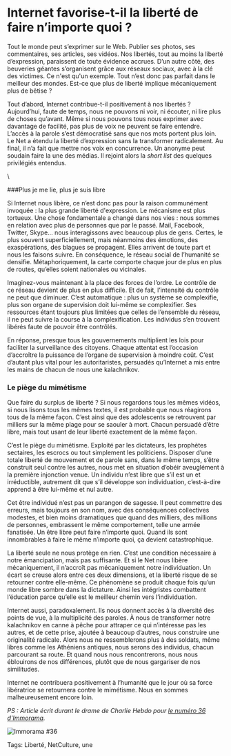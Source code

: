 # Internet favorise-t-il la liberté de faire n’importe quoi ?

Tout le monde peut s’exprimer sur le Web. Publier ses photos, ses commentaires, ses articles, ses vidéos. Nos libertés, tout au moins la liberté d’expression, paraissent de toute évidence accrues. D’un autre côté, des beuveries géantes s’organisent grâce aux réseaux sociaux, avec à la clé des victimes. Ce n'est qu'un exemple. Tout n’est donc pas parfait dans le meilleur des mondes. Est-ce que plus de liberté implique mécaniquement plus de bêtise ?<span id="more-40494"></span>

Tout d’abord, Internet contribue-t-il positivement à nos libertés ? Aujourd’hui, faute de temps, nous ne pouvons ni voir, ni écouter, ni lire plus de choses qu’avant. Même si nous pouvons tous nous exprimer avec davantage de facilité, pas plus de voix ne peuvent se faire entendre. L’accès à la parole s’est démocratisé sans que nos mots portent plus loin. Le Net a étendu la liberté d’expression sans la transformer radicalement. Au final, il n’a fait que mettre nos voix en concurrence. Un anonyme peut soudain faire la une des médias. Il rejoint alors la *short list* des quelques privilégiés entendus.

\

###Plus je me lie, plus je suis libre

Si Internet nous libère, ce n’est donc pas pour la raison communément invoquée : la plus grande liberté d'expression. Le mécanisme est plus tortueux. Une chose fondamentale a changé dans nos vies : nous sommes en relation avec plus de personnes que par le passé. Mail, Facebook, Twitter, Skype… nous interagissons avec beaucoup plus de gens. Certes, le plus souvent superficiellement, mais néanmoins des émotions, des exaspérations, des blagues se propagent. Elles arrivent de toute part et nous les faisons suivre. En conséquence, le réseau social de l’humanité se densifie. Métaphoriquement, la carte comporte chaque jour de plus en plus de routes, qu’elles soient nationales ou vicinales.

Imaginez-vous maintenant à la place des forces de l’ordre. Le contrôle de ce réseau devient de plus en plus difficile. Et de fait, l’intensité du contrôle ne peut que diminuer. C’est automatique : plus un système se complexifie, plus son organe de supervision doit lui-même se complexifier. Ses ressources étant toujours plus limitées que celles de l’ensemble du réseau, il ne peut suivre la course à la complexification. Les individus s’en trouvent libérés faute de pouvoir être contrôlés.

En réponse, presque tous les gouvernements multiplient les lois pour faciliter la surveillance des citoyens. Chaque attentat est l’occasion d’accroître la puissance de l’organe de supervision à moindre coût. C’est d’autant plus vital pour les autoritaristes, persuadés qu’Internet a mis entre les mains de chacun de nous une kalachnikov.

### Le piège du mimétisme

Que faire du surplus de liberté ? Si nous regardons tous les mêmes vidéos, si nous lisons tous les mêmes textes, il est probable que nous réagirons tous de la même façon. C’est ainsi que des adolescents se retrouvent par milliers sur la même plage pour se saouler à mort. Chacun persuadé d’être libre, mais tout usant de leur liberté exactement de la même façon.

C’est le piège du mimétisme. Exploité par les dictateurs, les prophètes sectaires, les escrocs ou tout simplement les politiciens. Disposer d’une totale liberté de mouvement et de parole sans, dans le même temps, s’être construit seul contre les autres, nous met en situation d’obéir aveuglément à la première injonction venue. Un individu n’est libre que s’il est un et irréductible, autrement dit que s’il développe son individuation, c’est-à-dire apprend à être lui-même et nul autre.

Cet être individué n’est pas un parangon de sagesse. Il peut commettre des erreurs, mais toujours en son nom, avec des conséquences collectives modestes, et bien moins dramatiques que quand des milliers, des millions de personnes, embrassent le même comportement, telle une armée fanatisée. Un être libre peut faire n’importe quoi. Quand ils sont innombrables à faire le même n’importe quoi, ça devient catastrophique.

La liberté seule ne nous protège en rien. C’est une condition nécessaire à notre émancipation, mais pas suffisante. Et si le Net nous libère mécaniquement, il n’accroît pas mécaniquement notre individuation. Un écart se creuse alors entre ces deux dimensions, et la liberté risque de se retourner contre elle-même. Ce phénomène se produit chaque fois qu’un monde libre sombre dans la dictature. Ainsi les intégristes combattent l’éducation parce qu’elle est le meilleur chemin vers l’individuation.

Internet aussi, paradoxalement. Ils nous donnent accès à la diversité des points de vue, à la multiplicité des paroles. À nous de transformer notre kalachnikov en canne à pêche pour attraper ce qui n’intéresse pas les autres, et de cette prise, ajoutée à beaucoup d’autres, nous construire une originalité radicale. Alors nous ne ressemblerons plus à des soldats, même libres comme les Athéniens antiques, nous serons des individus, chacun parcourant sa route. Et quand nous nous rencontrerons, nous nous éblouirons de nos différences, plutôt que de nous gargariser de nos similitudes.

Internet ne contribuera positivement à l’humanité que le jour où sa force libératrice se retournera contre le mimétisme. Nous en sommes malheureusement encore loin.

*PS : Article écrit durant le drame de Charlie Hebdo pour [le numéro 36 d'Immorama](http://www.immorama.ch/immodossier/erosion-des-droits-individuels).*

![Immorama #36](http://blog.tcrouzet.comhttps://tcrouzet.com/images_tc/2015/04/immorama-600x201.jpg)



Tags: Liberté, NetCulture, une
